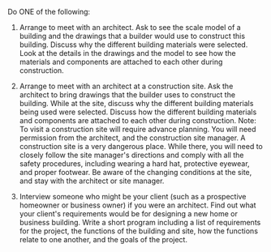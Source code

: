 Do ONE of the following:

1. Arrange to meet with an architect. Ask to see the scale model of a building and the drawings that a builder would use to construct this building. Discuss why the different building materials were selected. Look at the details in the drawings and the model to see how the materials and components are attached to each other during construction.
1. Arrange to meet with an architect at a construction site. Ask the architect to bring drawings that the builder uses to construct the building. While at the site, discuss why the different building materials being used were selected. Discuss how the different building materials and components are attached to each other during construction.
   Note: To visit a construction site will require advance planning. You will need permission from the architect, and the construction site manager. A construction site is a very dangerous place. While there, you will need to closely follow the site manager's directions and comply with all the safety procedures, including wearing a hard hat, protective eyewear, and proper footwear. Be aware of the changing conditions at the site, and stay with the architect or site manager.

1. Interview someone who might be your client (such as a prospective homeowner or business owner) if you were an architect. Find out what your client's requirements would be for designing a new home or business building. Write a short program including a list of requirements for the project, the functions of the building and site, how the functions relate to one another, and the goals of the project.
